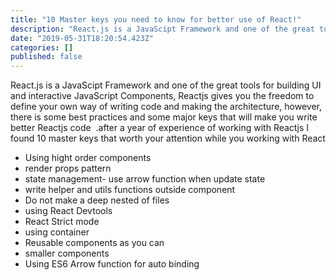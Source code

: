 ```yaml
---
title: "10 Master keys you need to know for better use of React!"
description: "React.js is a JavaScipt Framework and one of the great tools for building UI and interactive JavaScript Components, Reactjs gives you the…"
date: "2019-05-31T18:20:54.423Z"
categories: []
published: false
---
```


  

  

React.js is a JavaScipt Framework and one of the great tools for building UI and interactive JavaScript Components, Reactjs gives you the freedom to define your own way of writing code and making the architecture, however, there is some best practices and some major keys that will make you write better Reactjs code  .after a year of experience of working with Reactjs I found 10 master keys that worth your attention while you working with React

  

-   Using hight order components
-   render props pattern
-   state management- use arrow function when update state
-   write helper and utils functions outside component
-   Do not make a deep nested of files
-   using React Devtools
-   React Strict mode
-   using container
-   Reusable components as you can 
-   smaller components
-   Using ES6 Arrow function for auto binding